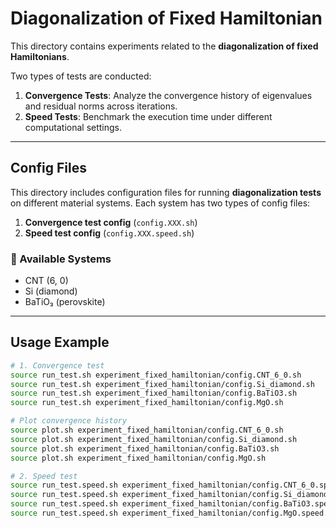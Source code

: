 # Diagonalization of Fixed Hamiltonian

This directory contains experiments related to the **diagonalization of fixed Hamiltonians**.

Two types of tests are conducted:
1. **Convergence Tests**: Analyze the convergence history of eigenvalues and residual norms across iterations.
2. **Speed Tests**: Benchmark the execution time under different computational settings.

---

## Config Files

This directory includes configuration files for running **diagonalization tests** on different material systems. Each system has two types of config files:

1. **Convergence test config** (`config.XXX.sh`)
2. **Speed test config** (`config.XXX.speed.sh`)

### 🧪 Available Systems
- CNT (6, 0)
- Si (diamond)
- BaTiO₃ (perovskite)

---

## Usage Example

```bash
# 1. Convergence test
source run_test.sh experiment_fixed_hamiltonian/config.CNT_6_0.sh
source run_test.sh experiment_fixed_hamiltonian/config.Si_diamond.sh
source run_test.sh experiment_fixed_hamiltonian/config.BaTiO3.sh
source run_test.sh experiment_fixed_hamiltonian/config.MgO.sh

# Plot convergence history
source plot.sh experiment_fixed_hamiltonian/config.CNT_6_0.sh
source plot.sh experiment_fixed_hamiltonian/config.Si_diamond.sh
source plot.sh experiment_fixed_hamiltonian/config.BaTiO3.sh
source plot.sh experiment_fixed_hamiltonian/config.MgO.sh

# 2. Speed test
source run_test.speed.sh experiment_fixed_hamiltonian/config.CNT_6_0.speed.sh
source run_test.speed.sh experiment_fixed_hamiltonian/config.Si_diamond.speed.sh
source run_test.speed.sh experiment_fixed_hamiltonian/config.BaTiO3.speed.sh
source run_test.speed.sh experiment_fixed_hamiltonian/config.MgO.speed.sh
```

